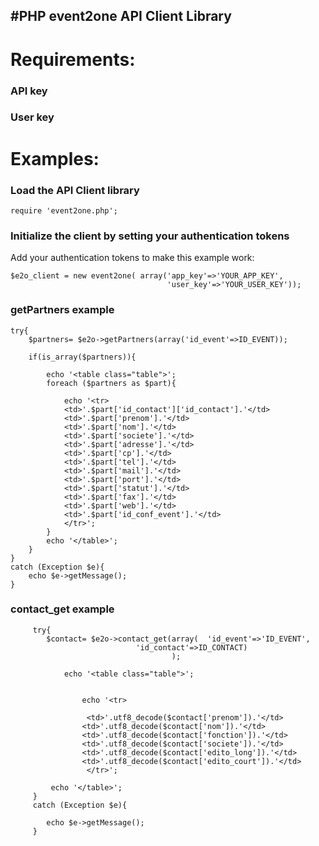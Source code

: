 #PHP event2one API Client Library
----------------------------------
# Requirements: #
### API key ###

### User key ###


# Examples: #
### Load the API Client library ###

    require 'event2one.php';

### Initialize the client by setting your authentication tokens ###
Add your authentication tokens to make this example work:

    $e2o_client = new event2one( array('app_key'=>'YOUR_APP_KEY', 
                                       'user_key'=>'YOUR_USER_KEY'));
									   

									   
### getPartners example ###

	try{
		$partners= $e2o->getPartners(array('id_event'=>ID_EVENT));
	
		if(is_array($partners)){

			echo '<table class="table">';
			foreach ($partners as $part){
				
				echo '<tr>
				<td>'.$part['id_contact']['id_contact'].'</td>
				<td>'.$part['prenom'].'</td>
				<td>'.$part['nom'].'</td>
				<td>'.$part['societe'].'</td>
				<td>'.$part['adresse'].'</td>
				<td>'.$part['cp'].'</td>
				<td>'.$part['tel'].'</td>
				<td>'.$part['mail'].'</td>
				<td>'.$part['port'].'</td>		
				<td>'.$part['statut'].'</td>
				<td>'.$part['fax'].'</td>
				<td>'.$part['web'].'</td>
				<td>'.$part['id_conf_event'].'</td>
				</tr>';
			}
			echo '</table>';
		}
	}
	catch (Exception $e){
		echo $e->getMessage();
	}	


### contact_get example ###
 
		 try{
		 	$contact= $e2o->contact_get(array(	'id_event'=>'ID_EVENT', 
		 						'id_contact'=>ID_CONTACT)
		 								);
		  
		 		echo '<table class="table">';
		 
		 
		 			echo '<tr>
		
					 <td>'.utf8_decode($contact['prenom']).'</td>
		 			<td>'.utf8_decode($contact['nom']).'</td>
					<td>'.utf8_decode($contact['fonction']).'</td>
		 			<td>'.utf8_decode($contact['societe']).'</td>
		 			<td>'.utf8_decode($contact['edito_long']).'</td>
		 			<td>'.utf8_decode($contact['edito_court']).'</td>
					 </tr>';
		 
		 	 echo '</table>';
		 }
		 catch (Exception $e){
		 
		 	echo $e->getMessage();
		 }
